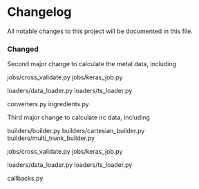 # Changelog
All notable changes to this project will be documented in this file.

### Changed
Second major change to calculate the metal data, including

jobs/cross_validate.py
jobs/keras_job.py

loaders/data_loader.py
loaders/ts_loader.py

converters.py
ingredients.py


Third major change to calculate irc data, including

builders/builder.py
builders/cartesian_builder.py
builders/multi_trunk_builder.py

jobs/cross_validate.py
jobs/keras_job.py

loaders/data_loader.py
loaders/ts_loader.py

callbacks.py


